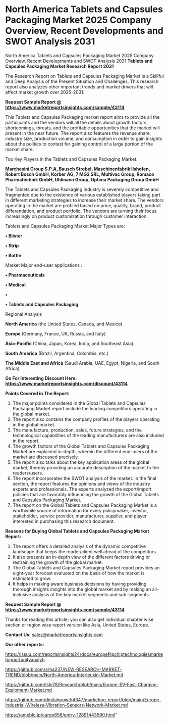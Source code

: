 # North America Tablets and Capsules Packaging Market 2025 Company Overview, Recent Developments and SWOT Analysis 2031
North America Tablets and Capsules Packaging Market 2025 Company Overview, Recent Developments and SWOT Analysis 2031
<strong>Tablets and Capsules Packaging Market Research Report 2031</strong>

The Research Report on Tablets and Capsules Packaging Market is a Skillful and Deep Analysis of the Present Situation and Challenges. This research report also analyzes other important trends and market drivers that will affect market growth over 2025-2031.

<strong>Request Sample Report @ <a href=https://www.marketreportsinsights.com/sample/43114>https://www.marketreportsinsights.com/sample/43114</a></strong>

This Tablets and Capsules Packaging market report aims to provide all the participants and the vendors will all the details about growth factors, shortcomings, threats, and the profitable opportunities that the market will present in the near future. The report also features the revenue share, industry size, production volume, and consumption in order to gain insights about the politics to contest for gaining control of a large portion of the market share.

Top Key Players in the Tablets and Capsules Packaging Market:

<strong>Marchesini Group S.P.A, Bausch Strobel, Maschinenfabrik Ilshofen, Robert Bosch GmbH, Korber AG, 7 MG2 SRL, Multivac Group, Romaco Pharmatechnik GmbH, Uhlmann Group, Optima Packaging Group GmbH</strong>

The Tablets and Capsules Packaging Industry is severely competitive and fragmented due to the existence of various established players taking part in different marketing strategies to increase their market share. The vendors operating in the market are profiled based on price, quality, brand, product differentiation, and product portfolio. The vendors are turning their focus increasingly on product customization through customer interaction.

Tablets and Capsules Packaging Market Major Types are:

<strong>•  Blister

•  Strip

•  Bottle</strong>

Market Major end-user applications :

<strong>•  Pharmaceuticals

•  Medical

•  

•  Tablets and Capsules Packaging</strong>

Regional Analysis

</u><strong><b>North America</b></strong> (the United States, Canada, and Mexico)

<strong><b>Europe </b></strong>(Germany, France, UK, Russia, and Italy)

<strong><b>Asia-Pacific</b></strong> (China, Japan, Korea, India, and Southeast Asia)

<strong><b>South America</b></strong> (Brazil, Argentina, Colombia, etc.)

<strong><b>The Middle East and Africa</b></strong> (Saudi Arabia, UAE, Egypt, Nigeria, and South Africa)

<strong>Go For Interesting Discount Here: <a href=https://www.marketreportsinsights.com/discount/43114>https://www.marketreportsinsights.com/discount/43114</a></strong>

<strong>Points Covered in The Report:</strong>
<ol>
  <li>The major points considered in the Global Tablets and Capsules Packaging Market report include the leading competitors operating in the global market.</li>
  <li>The report also contains the company profiles of the players operating in the global market.</li>
  <li>The manufacture, production, sales, future strategies, and the technological capabilities of the leading manufacturers are also included in the report.</li>
  <li>The growth factors of the Global Tablets and Capsules Packaging Market are explained in-depth, wherein the different end-users of the market are discussed precisely.</li>
  <li>The report also talks about the key application areas of the global market, thereby providing an accurate description of the market to the readers/users.</li>
  <li>The report incorporates the SWOT analysis of the market. In the final section, the report features the opinions and views of the industry experts and professionals. The experts analyzed the export/import policies that are favorably influencing the growth of the Global Tablets and Capsules Packaging Market.</li>
  <li>The report on the Global Tablets and Capsules Packaging Market is a worthwhile source of information for every policymaker, investor, stakeholder, service provider, manufacturer, supplier, and player interested in purchasing this research document.</li>
</ol>
<strong>Reasons for Buying Global Tablets and Capsules Packaging Market Report:</strong>

<ol>
  <li>The report offers a detailed analysis of the dynamic competitive landscape that keeps the reader/client well ahead of the competitors.</li>
  <li>It also presents an in-depth view of the different factors driving or restraining the growth of the global market.</li>
  <li>The Global Tablets and Capsules Packaging Market report provides an eight-year forecast evaluated on the basis of how the market is estimated to grow.</li>
  <li>It helps in making aware business decisions by having providing thorough insights insights into the global market and by making an all-inclusive analysis of the key market segments and sub-segments.</li>
</ol>
<strong>Request Sample Report @ <a href=https://www.marketreportsinsights.com/sample/43114>https://www.marketreportsinsights.com/sample/43114</a></strong>


Thanks for reading this article; you can also get individual chapter wise section or region wise report version like Asia, United States, Europe.

<strong>Contact Us:</strong>
sales@marketreportsinsights.com

<strong>Our other reports:</strong>

<a href=https://issuu.com/reportsinsights24/docs/europeflipchiptechnologiesmarketopportunityanalyti>https://issuu.com/reportsinsights24/docs/europeflipchiptechnologiesmarketopportunityanalyti</a>

<a href=https://github.com/arha237/NEW-RESEARCH-MARKET-TREND/blob/main/North-America-Interleukin-Market.md>https://github.com/arha237/NEW-RESEARCH-MARKET-TREND/blob/main/North-America-Interleukin-Market.md</a>

<a href=https://github.com/Ishi78/Research/blob/main/Europe-EV-Fast-Charging-Equipment-Market.md>https://github.com/Ishi78/Research/blob/main/Europe-EV-Fast-Charging-Equipment-Market.md</a>

<a href=https://github.com/digitalgrowth4347/marketing-report/blob/main/Europe-Industrial-Wireless-Vibration-Sensors-Network-Market.md>https://github.com/digitalgrowth4347/marketing-report/blob/main/Europe-Industrial-Wireless-Vibration-Sensors-Network-Market.md</a>

<a href=https://ameblo.jp/cargo656/entry-12891443590.html>https://ameblo.jp/cargo656/entry-12891443590.html</a>"
